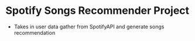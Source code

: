 # Spotify Songs Recommender Project
- Takes in user data gather from SpotifyAPI and generate songs recommendation


